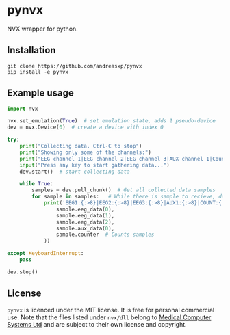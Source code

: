 # pynvx
NVX wrapper for python.

## Installation
```
git clone https://github.com/andreasxp/pynvx
pip install -e pynvx
```

## Example usage
```python
import nvx

nvx.set_emulation(True)  # set emulation state, adds 1 pseudo-device
dev = nvx.Device(0)  # create a device with index 0

try:
    print("Collecting data. Ctrl-C to stop")
    print("Showing only some of the channels:")
    print("EEG channel 1|EEG channel 2|EEG channel 3|AUX channel 1|Counter")
    input("Press any key to start gathering data...")
    dev.start()  # start collecting data

    while True:
        samples = dev.pull_chunk()  # Get all collected data samples
        for sample in samples:   # While there is sample to recieve, do stuff with it
            print('EEG1:{:>8}|EEG2:{:>8}|EEG3:{:>8}|AUX1:{:>8}|COUNT:{:>8}'.format(
                sample.eeg_data(0),
                sample.eeg_data(1),
                sample.eeg_data(2),
                sample.aux_data(0),
                sample.counter  # Counts samples
            ))

except KeyboardInterrupt:
    pass

dev.stop()
```

## License
`pynvx` is licenced under the MIT license. It is free for personal commercial use. Note that the files listed under `nvx/dll` belong to [Medical Computer Systems Ltd](https://mks.ru/en/index/) and are subject to their own license and copyright.
